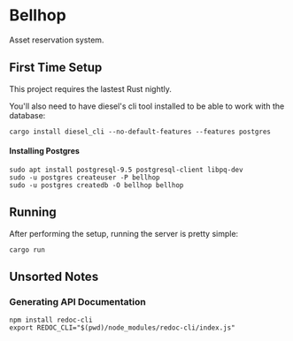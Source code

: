 Bellhop
=======

Asset reservation system.

## First Time Setup

This project requires the lastest Rust nightly.

You'll also need to have diesel's cli tool installed to be able to work with the
database:

```
cargo install diesel_cli --no-default-features --features postgres
```

#### Installing Postgres

```
sudo apt install postgresql-9.5 postgresql-client libpq-dev
sudo -u postgres createuser -P bellhop
sudo -u postgres createdb -O bellhop bellhop
```

## Running

After performing the setup, running the server is pretty simple:

```
cargo run
```


## Unsorted Notes

### Generating API Documentation

```
npm install redoc-cli
export REDOC_CLI="$(pwd)/node_modules/redoc-cli/index.js"
```
